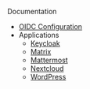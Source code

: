 
Documentation
- [OIDC Configuration](oidc)
- Applications
  - [Keycloak](app-keycloak)
  - [Matrix](app-matrix)
  - [Mattermost](app-mattermost)
  - [Nextcloud](app-nextcloud)
  - [WordPress](app-wordpress)
